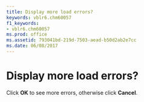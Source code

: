 ```yaml
---
title: Display more load errors?
keywords: vblr6.chm60057
f1_keywords:
- vblr6.chm60057
ms.prod: office
ms.assetid: 793041bd-219d-7503-aead-b50d2ab2e7cc
ms.date: 06/08/2017
---
```



# Display more load errors?

Click  **OK** to see more errors, otherwise click **Cancel**.


